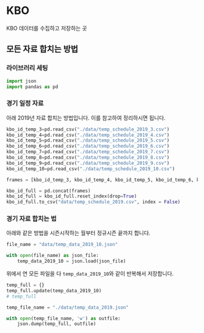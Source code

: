 # KBO
KBO 데이터를 수집하고 저장하는 곳

## 모든 자료 합치는 방법

### 라이브러리 세팅

```python
import json
import pandas as pd
```

### 경기 일정 자료

아래 2019년 자료 합치는 방법입니다. 이를 참고하여 정리하시면 됩니다. 

```python
kbo_id_temp_3=pd.read_csv("./data/temp_schedule_2019_3.csv")
kbo_id_temp_4=pd.read_csv("./data/temp_schedule_2019_4.csv")
kbo_id_temp_5=pd.read_csv("./data/temp_schedule_2019_5.csv")
kbo_id_temp_6=pd.read_csv("./data/temp_schedule_2019_6.csv")
kbo_id_temp_7=pd.read_csv("./data/temp_schedule_2019_7.csv")
kbo_id_temp_8=pd.read_csv("./data/temp_schedule_2019_8.csv")
kbo_id_temp_9=pd.read_csv("./data/temp_schedule_2019_9.csv")
kbo_id_temp_10=pd.read_csv("./data/temp_schedule_2019_10.csv")

frames = [kbo_id_temp_3, kbo_id_temp_4, kbo_id_temp_5, kbo_id_temp_6, kbo_id_temp_7, kbo_id_temp_8, kbo_id_temp_9, kbo_id_temp_10]

kbo_id_full = pd.concat(frames)
kbo_id_full = kbo_id_full.reset_index(drop=True)
kbo_id_full.to_csv("data/temp_schedule_2019.csv", index = False)
```

### 경기 자료 합치는 법

아래와 같은 방법을 시즌시작하는 월부터 정규시즌 끝까지 합니다.

```python
file_name = "data/temp_data_2019_10.json"

with open(file_name) as json_file:
    temp_data_2019_10 = json.load(json_file)
```

위에서 연 모든 파일을 다 `temp_data_2019_10`와 같이 반복해서 저장합니다.

```python
temp_full = {}
temp_full.update(temp_data_2019_10)
# temp_full

temp_file_name = "./data/temp_data_2019.json"

with open(temp_file_name, 'w') as outfile:  
    json.dump(temp_full, outfile)
```
